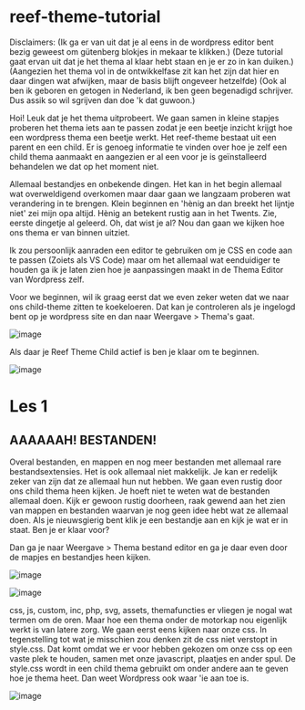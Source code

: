 # reef-theme-tutorial

Disclaimers:
(Ik ga er van uit dat je al eens in de wordpress editor bent bezig geweest om gütenberg blokjes in mekaar te klikken.)
(Deze tutorial gaat ervan uit dat je het thema al klaar hebt staan en je er zo in kan duiken.)
(Aangezien het thema vol in de ontwikkelfase zit kan het zijn dat hier en daar dingen wat afwijken, maar de basis blijft ongeveer hetzelfde)
(Ook al ben ik geboren en getogen in Nederland, ik ben geen begenadigd schrijver. Dus assik so wil sgrijven dan doe 'k dat guwoon.)

Hoi! Leuk dat je het thema uitprobeert. We gaan samen in kleine stapjes proberen het thema iets aan te passen zodat je een beetje inzicht krijgt hoe een wordpress thema een beetje werkt. Het reef-theme bestaat uit een parent en een child. Er is genoeg informatie te vinden over hoe je zelf een child thema aanmaakt en aangezien er al een voor je is geïnstalleerd behandelen we dat op het moment niet.

Allemaal bestandjes en onbekende dingen. Het kan in het begin allemaal wat overweldigend overkomen maar daar gaan we langzaam proberen wat verandering in te brengen. Klein beginnen en 'hènig an dan breekt het lijntje niet' zei mijn opa altijd. Hènig an betekent rustig aan in het Twents. Zie, eerste dingetje al geleerd. Oh, dat wist je al? Nou dan gaan we kijken hoe ons thema er van binnen uitziet.

Ik zou persoonlijk aanraden een editor te gebruiken om je CSS en code aan te passen (Zoiets als VS Code) maar om het allemaal wat eenduidiger te houden ga ik je laten zien hoe je aanpassingen maakt in de Thema Editor van Wordpress zelf.


Voor we beginnen, wil ik graag eerst dat we even zeker weten dat we naar ons child-theme zitten te koekeloeren. Dat kan je controleren als je ingelogd bent op je wordpress site en dan naar Weergave > Thema's gaat.

![image](https://user-images.githubusercontent.com/78969608/152843201-9d9a1acd-acb7-4710-a2fd-bec5eb874d54.png)

Als daar je Reef Theme Child actief is ben je klaar om te beginnen.

![image](https://user-images.githubusercontent.com/78969608/152843591-2ec94441-7e8d-45ae-82f9-1ea3259beec9.png)

# Les 1
## AAAAAAH! BESTANDEN!

Overal bestanden, en mappen en nog meer bestanden met allemaal rare bestandsextensies. Het is ook allemaal niet makkelijk. Je kan er redelijk zeker van zijn dat ze allemaal hun nut hebben. We gaan even rustig door ons child thema heen kijken. Je hoeft niet te weten wat de bestanden allemaal doen. Kijk er gewoon rustig doorheen, raak gewend aan het zien van mappen en bestanden waarvan je nog geen idee hebt wat ze allemaal doen. Als je nieuwsgierig bent klik je een bestandje aan en kijk je wat er in staat. Ben je er klaar voor?

Dan ga je naar Weergave > Thema bestand editor en ga je daar even door de mapjes en bestandjes heen kijken.

![image](https://user-images.githubusercontent.com/78969608/152844017-ca1d8c92-3aa3-4546-b277-13dbb5672a28.png)

![image](https://user-images.githubusercontent.com/78969608/152844306-45c9e500-ffdb-48db-9e19-162f42f9cc58.png)

css, js, custom, inc, php, svg, assets, themafuncties er vliegen je nogal wat termen om de oren. Maar hoe een thema onder de motorkap nou eigenlijk werkt is van latere zorg. We gaan eerst eens kijken naar onze css. In tegenstelling tot wat je misschien zou denken zit de css niet verstopt in style.css. Dat komt omdat we er voor hebben gekozen om onze css op een vaste plek te houden, samen met onze javascript, plaatjes en ander spul. De style.css wordt in een child thema gebruikt om onder andere aan te geven hoe je thema heet. Dan weet Wordpress ook waar 'ie aan toe is.

![image](https://user-images.githubusercontent.com/78969608/152845414-40c2ee24-73e5-4746-8b5b-04f3e215a92c.png)






